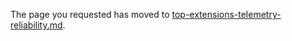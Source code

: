 

The page you requested has moved to [top-extensions-telemetry-reliability.md](top-extensions-telemetry-reliability.md).